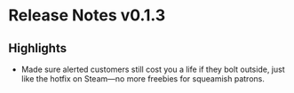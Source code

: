# Release Notes v0.1.3

## Highlights
- Made sure alerted customers still cost you a life if they bolt outside, just like the hotfix on Steam—no more freebies for squeamish patrons.
